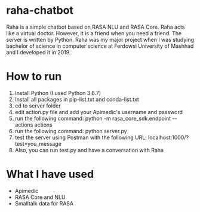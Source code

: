 # raha-chatbot
Raha is a simple chatbot based on RASA NLU and RASA Core. Raha acts like a virtual doctor. However, it is a friend when you need a friend. The server is written by Python. Raha was my major project when I was studying bachelor of science in computer science at Ferdowsi University of Mashhad and I developed it in 2019.

# How to run

1. Install Python (I used Python 3.6.7)
2. Install all packages in pip-list.txt and conda-list.txt
3. cd to server folder
4. edit action.py file and add your Apimedic's username and password
5. run the following command: python -m rasa_core_sdk.endpoint --actions actions
6. run the following command: python server.py
7. test the server using Postman with the following URL: localhost:1000/?test=you_message
8. Also, you can run test.py and have a conversation with Raha

# What I have used

- Apimedic
- RASA Core and NLU
- Smalltalk data for RASA
